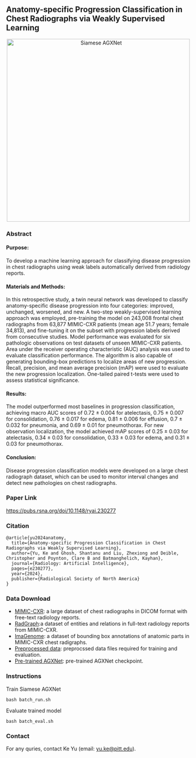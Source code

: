 ## Anatomy-specific Progression Classification in Chest Radiographs via Weakly Supervised Learning


<p align="center">
  <img width="500" alt="Siamese AGXNet" src="https://github.com/user-attachments/assets/6ff794b4-3d39-4a2c-9b19-06a3c41a03c1">
</p>

### Abstract
#### Purpose:
To develop a machine learning approach for classifying disease progression in chest radiographs using weak labels automatically derived from radiology reports.
#### Materials and Methods:
In this retrospective study, a twin neural network was developed to classify anatomy-specific disease progression into four categories: improved, unchanged, worsened, and new. A two-step weakly-supervised learning approach was employed, pre-training the model on 243,008 frontal chest radiographs from 63,877 MIMIC-CXR patients (mean age 51.7 years; female 34,813), and fine-tuning it on the subset with progression labels derived from consecutive studies.  Model performance was evaluated for six pathologic observations on test datasets of unseen MIMIC-CXR patients. Area under the receiver operating characteristic (AUC) analysis was used to evaluate classification performance. The algorithm is also capable of generating bounding-box predictions to localize areas of new progression. Recall, precision, and mean average precision (mAP) were used to evaluate the new progression localization. One-tailed paired t-tests were used to assess statistical significance.
#### Results:
The model outperformed most baselines in progression classification, achieving macro AUC scores of 0.72 ± 0.004 for atelectasis, 0.75 ± 0.007 for consolidation, 0.76 ± 0.017 for edema, 0.81 ± 0.006 for effusion, 0.7 ± 0.032 for pneumonia, and 0.69 ± 0.01 for pneumothorax. For new observation localization, the model achieved mAP scores of 0.25 ± 0.03 for atelectasis, 0.34 ± 0.03 for consolidation, 0.33 ± 0.03 for edema, and 0.31 ± 0.03 for pneumothorax.
#### Conclusion:
Disease progression classification models were developed on a large chest radiograph dataset, which can be used to monitor interval changes and detect new pathologies on chest radiographs.

### Paper Link
https://pubs.rsna.org/doi/10.1148/ryai.230277

### Citation
```
@article{yu2024anatomy,
  title={Anatomy-specific Progression Classification in Chest Radiographs via Weakly Supervised Learning},
  author={Yu, Ke and Ghosh, Shantanu and Liu, Zhexiong and Deible, Christopher and Poynton, Clare B and Batmanghelich, Kayhan},
  journal={Radiology: Artificial Intelligence},
  pages={e230277},
  year={2024},
  publisher={Radiological Society of North America}
}
```

### Data Download
* [MIMIC-CXR](https://physionet.org/content/mimic-cxr/2.1.0/): a large dataset of chest radiographs in DICOM format with free-text radiology reports. 
* [RadGraph](https://physionet.org/content/radgraph/1.0.0/):a dataset of entities and relations in full-text radiology reports from MIMIC-CXR.
* [ImaGenome](https://physionet.org/content/chest-imagenome/1.0.0/): a dataset of bounding box annotations of anatomic parts in MIMIC-CXR chest radigraphs.
* [Preprocessed data](https://huggingface.co/gatechke/AGXNet/tree/main/preprocessing): preprocssed data files required for training and evaluation.
* [Pre-trained AGXNet](https://huggingface.co/gatechke/AGXNet/tree/main/checkpoints): pre-trained AGXNet checkpoint.

### Instructions

Train Siamese AGXNet
```
bash batch_run.sh
```

Evaluate trained model
```
bash batch_eval.sh
```

### Contact
For any quries, contact Ke Yu (email: yu.ke@pitt.edu).
